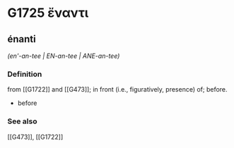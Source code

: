 # G1725 ἔναντι

## énanti

_(en'-an-tee | EN-an-tee | ANE-an-tee)_

### Definition

from [[G1722]] and [[G473]]; in front (i.e., figuratively, presence) of; before.

- before

### See also

[[G473]], [[G1722]]


